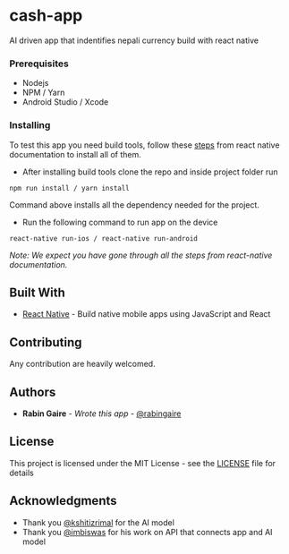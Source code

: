 # cash-app
AI driven app that indentifies nepali currency build with react native

### Prerequisites
* Nodejs
* NPM / Yarn
* Android Studio / Xcode 

### Installing

To test this app you need build tools, follow these
[steps](https://facebook.github.io/react-native/docs/getting-started.html) from react native documentation to install all of them.

* After installing build tools clone the repo and inside project folder run
```
npm run install / yarn install
```

Command above installs all the dependency needed for the project.

* Run the following command to run app on the device
```
react-native run-ios / react-native run-android
```

*Note: We expect you have gone through all the steps from react-native documentation.*

## Built With

* [React Native](https://facebook.github.io/react-native/) - Build native mobile apps using JavaScript and React

## Contributing
Any contribution are heavily welcomed.

## Authors

* **Rabin Gaire** - *Wrote this app* - [@rabingaire](https://github.com/rabingaire)

## License
This project is licensed under the MIT License - see the [LICENSE](LICENSE) file for details

## Acknowledgments

* Thank you [@kshitizrimal](https://github.com/kshitizrimal) for the AI model
* Thank you [@imbiswas](https://github.com/imbiswas) for his work on API that connects app and AI model
